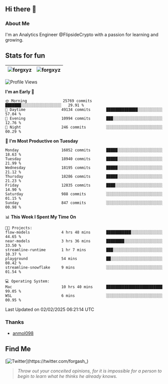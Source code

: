 ## Hi there 👋

### About Me

I'm an Analytics Engineer @FlipsideCrypto with a passion for learning and growing.
  
## Stats for fun

| <img align="center" src="https://github-readme-streak-stats.herokuapp.com/?user=forgxyz&theme=tokyonight" alt="forgxyz" /> | <img align="center" src="https://github-readme-stats.vercel.app/api?username=forgxyz&theme=tokyonight&show_icons=true" alt="forgxyz" /> |
| ------------- |------------- |


<!--START_SECTION:waka-->
![Profile Views](http://img.shields.io/badge/Profile%20Views-0-blue)

**I'm an Early 🐤** 

```text
🌞 Morning                25769 commits       ███████░░░░░░░░░░░░░░░░░░   29.91 % 
🌆 Daytime                49134 commits       ██████████████░░░░░░░░░░░   57.04 % 
🌃 Evening                10994 commits       ███░░░░░░░░░░░░░░░░░░░░░░   12.76 % 
🌙 Night                  246 commits         ░░░░░░░░░░░░░░░░░░░░░░░░░   00.29 % 
```
📅 **I'm Most Productive on Tuesday** 

```text
Monday                   16052 commits       █████░░░░░░░░░░░░░░░░░░░░   18.63 % 
Tuesday                  18940 commits       █████░░░░░░░░░░░░░░░░░░░░   21.99 % 
Wednesday                18195 commits       █████░░░░░░░░░░░░░░░░░░░░   21.12 % 
Thursday                 18286 commits       █████░░░░░░░░░░░░░░░░░░░░   21.23 % 
Friday                   12835 commits       ████░░░░░░░░░░░░░░░░░░░░░   14.90 % 
Saturday                 988 commits         ░░░░░░░░░░░░░░░░░░░░░░░░░   01.15 % 
Sunday                   847 commits         ░░░░░░░░░░░░░░░░░░░░░░░░░   00.98 % 
```


📊 **This Week I Spent My Time On** 

```text
🐱‍💻 Projects: 
flow-models              4 hrs 48 mins       ███████████░░░░░░░░░░░░░░   44.65 % 
near-models              3 hrs 36 mins       ████████░░░░░░░░░░░░░░░░░   33.50 % 
streamline-runtime       1 hr 7 mins         ███░░░░░░░░░░░░░░░░░░░░░░   10.37 % 
playground               54 mins             ██░░░░░░░░░░░░░░░░░░░░░░░   08.42 % 
streamline-snowflake     9 mins              ░░░░░░░░░░░░░░░░░░░░░░░░░   01.54 % 

💻 Operating System: 
Mac                      10 hrs 40 mins      █████████████████████████   99.05 % 
WSL                      6 mins              ░░░░░░░░░░░░░░░░░░░░░░░░░   00.95 % 
```


 Last Updated on 02/02/2025 06:21:14 UTC
<!--END_SECTION:waka-->

### Thanks
 - [anmol098](https://github.com/anmol098/waka-readme-stats/)
  
## Find Me
[![Twitter](https://img.shields.io/twitter/url/https/twitter.com/forgash_.svg?style=social&label=Follow%20%40forgash_)](https://twitter.com/forgash_)


> *Throw out your conceited opinions, for it is impossible for a person to begin to learn what he thinks he already knows.* 
